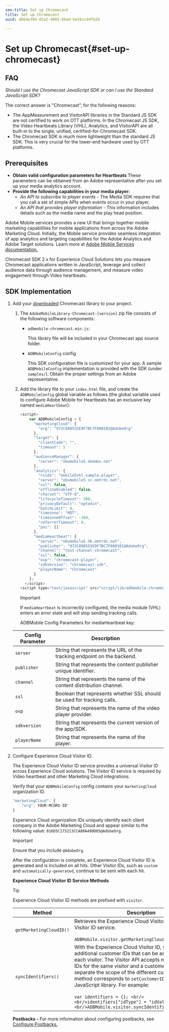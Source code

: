 ```yaml
---
seo-title: Set up Chromecast
title: Set up Chromecast
uuid: d664e394-02a2-4985-bbad-be1bcc44fb2b

---
```


# Set up Chromecast{#set-up-chromecast}

## FAQ

_Should I use the Chromecast JavaScript SDK or can I use the Standard JavaScript SDK?_

The correct answer is "Chromecast", for the following reasons:
* The AppMeasurement and VisitorAPI libraries in the Standard JS SDK are not certified to work on OTT platforms. In the Chromecast JS SDK, the Video Heartbeats Library (VHL), Analytics, and VisitorAPI are all built-in to the single, unified, certified-for-Chromecast SDK. 
* The Chromecast SDK is much more lightweight than the standard JS SDK. This is very crucial for the lower-end hardware used by OTT platforms.

## Prerequisites

* **Obtain valid configuration parameters for Heartbeats** 
   These parameters can be obtained from an Adobe representative after you set up your media analytics account. 
* **Provide the following capabilities in your media player:**
   * *An API to subscribe to player events* - The Media SDK requires that you call a set of simple APIs when events occur in your player. 
   * *An API that provides player information* - This information includes details such as the media name and the play head position.

Adobe Mobile services provides a new UI that brings together mobile marketing capabilities for mobile applications from across the Adobe Marketing Cloud. Initially, the Mobile service provides seamless integration of app analytics and targeting capabilities for the Adobe Analytics and Adobe Target solutions. Learn more at [Adobe Mobile Services documentation.](https://marketing.adobe.com/resources/help/en_US/mobile/)

Chromecast SDK 2.x for Experience Cloud Solutions lets you measure Chromecast applications written in JavaScript, leverage and collect audience data through audience management, and measure video engagement through Video heartbeats. 

## SDK Implementation

1. Add your [downloaded](/help/sdk-implement/download-sdks.md#section_551A10AD7880426BB29AE52482BB4211) Chromecast library to your project.

    1. The `AdobeMobileLibrary-Chromecast-[version]` zip file consists of the following software components:

        * `adbmobile-chromecast.min.js`:

          This library file will be included in your Chromecast app source folder. 
        
        * `ADBMobileConfig` config

          This SDK configuration file is customized for your app. A sample `ADBMobileConfig` implementation is provided with the SDK (under `samples/`). Obtain the proper settings from an Adobe representative.

    1. Add the library file to your `index.html` file, and create the `ADBMobileConfig` global variable as follows (the global variable used to configure Adobe Mobile for Heartbeats has an exclusive key named `mediaHeartbeat`):

       ```js    
       <script> 
           var ADBMobileConfig = { 
             "marketingCloud": { 
               "org": "972C898555E9F7BC7F000101@AdobeOrg" 
             }, 
             "target": { 
               "clientCode": "", 
               "timeout": 5 
             }, 
             "audienceManager": { 
               "server": "obumobile5.demdex.net" 
             }, 
             "analytics": { 
               "rsids": "mobile5vhl.sample.player", 
               "server": "obumobile5.sc.omtrdc.net", 
               "ssl": false, 
               "offlineEnabled": false, 
               "charset": "UTF-8", 
               "lifecycleTimeout": 300, 
               "privacyDefault": "optedin", 
               "batchLimit": 0, 
               "timezone": "MDT", 
               "timezoneOffset": -360, 
               "referrerTimeout": 0, 
               "poi": [] 
             }, 
             "mediaHeartbeat": { 
               "server": "obumobile5.hb.omtrdc.net", 
               "publisher": "972C898555E9F7BC7F000101@AdobeOrg", 
               "channel": "test-channel-chromecast", 
               "ssl": false, 
               "ovp": "chromecast-player", 
               "sdkVersion": "chromecast-sdk", 
               "playerName": "Chromecast" 
             } 
           }; 
         </script> 
       <script type="text/javascript" src="script/lib/adbmobile-chromecast.min.js"></script>
       ```

       >[!IMPORTANT]
       >
       >If `mediaHeartbeat` is incorrectly configured, the media module (VHL) enters an error state and will stop sending tracking calls.

       ADBMobile Config Parameters for mediaHeartbeat key:

   | Config Parameter | Description&nbsp;&nbsp;&nbsp;&nbsp; |
   | --- | --- |
   | `server` | String that represents the URL of the tracking endpoint on the backend.  |
   | `publisher` | String that represents the content publisher unique identifier.  |
   | `channel` | String that represents the name of the content distribution channel.  |
   | `ssl` | Boolean that represents whether SSL should be used for tracking calls.  |
   | `ovp` | String that represents the name of the video player provider.  |
   | `sdkversion` | String that represents the current version of the app/SDK.  |
   | `playerName` | String that represents the name of the player.  |


1. Configure Experience Cloud Visitor ID.

   The Experience Cloud Visitor ID service provides a universal Visitor ID across Experience Cloud solutions. The Visitor ID service is required by Video heartbeat and other Marketing Cloud integrations.

   Verify that your `ADBMobileConfig` config contains your `marketingCloud` organization ID. 

   ```js
   "marketingCloud": { 
       "org": YOUR-MCORG-ID" 
   }
   ```

   Experience Cloud organization IDs uniquely identify each client company in the Adobe Marketing Cloud and appear similar to the following value: `016D5C175213CCA80A490D05@AdobeOrg`.

   >[!IMPORTANT]
   >
   >Ensure that you include `@AdobeOrg`.

   After the configuration is complete, an Experience Cloud Visitor ID is generated and is included on all hits. Other Visitor IDs, such as `custom` and `automatically-generated`, continue to be sent with each hit.

   **Experience Cloud Visitor ID Service Methods**

   >[!TIP]
   >
   >Experience Cloud Visitor ID methods are prefixed with `visitor`.

   | Method | Description |
   | --- | --- |
   | `getMarketingCloudID()` | Retrieves the Experience Cloud Visitor ID from the Visitor ID service.  <br/><br/>`ADBMobile.visitor.getMarketingCloudID();` |
   | `syncIdentifiers()` | With the Experience Cloud Visitor ID, you can set additional customer IDs that can be associated with each visitor. The Visitor API accepts multiple customer IDs for the same visitor and a customer type identifier to separate the scope of the different customer IDs. This method corresponds to `setCustomerIDs()` in the JavaScript library.  For example: <br/><br/>`var identifiers = {}; <br/><br/>identifiers["idType"] = "idValue"; <br/><br/>ADBMobile.visitor.syncIdentifiers(identifiers);` |


   **Postbacks -** For more information about configuring postbacks, see [Configure Postbacks.](https://marketing.adobe.com/resources/help/en_US/mobile/signals_.html) 

